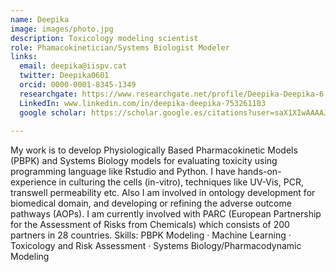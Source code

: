 ```yaml
---
name: Deepika
image: images/photo.jpg
description: Toxicology modeling scientist
role: Phamacokinetician/Systems Biologist Modeler
links:
  email: deepika@iispv.cat
  twitter: Deepika0601
  orcid: 0000-0001-8345-1349
  researchgate: https://www.researchgate.net/profile/Deepika-Deepika-6
  LinkedIn: www.linkedin.com/in/deepika-deepika-753261103
  google scholar: https://scholar.google.es/citations?user=saX1XIwAAAAJ&hl=en
  
---
```

My work is to develop Physiologically Based Pharmacokinetic Models (PBPK) and Systems Biology models for evaluating toxicity using programming language like Rstudio and Python. I have hands-on-experience in culturing the cells (in-vitro), techniques like UV-Vis, PCR, transwell permeability etc. Also I am involved in ontology development for biomedical domain, and developing or refining the adverse outcome pathways (AOPs). I am currently involved with PARC (European Partnership for the Assessment of Risks from Chemicals) which consists of 200 partners in 28 countries.
Skills: PBPK Modeling · Machine Learning · Toxicology and Risk Assessment · Systems Biology/Pharmacodynamic Modeling

